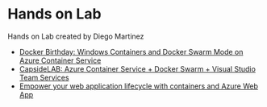 # Hands on Lab

Hands on Lab created by Diego Martinez

- [Docker Birthday: Windows Containers and Docker Swarm Mode on Azure Container Service](https://github.com/esmsdn/Workshops/tree/master/DockerBirthday)
- [CapsideLAB: Azure Container Service + Docker Swarm + Visual Studio Team Services](https://github.com/esmsdn/Workshops/tree/master/ACSSwarmVSTS)
- [Empower your web application lifecycle with containers and Azure Web App](./Empower%20your%20web%20application%20lifecycle%20with%20containers%20and%20Azure%20Web%20App.md)